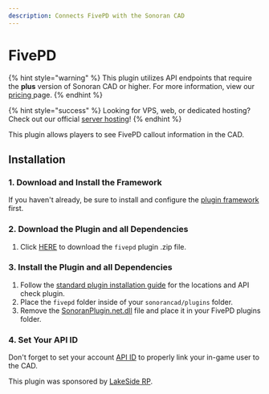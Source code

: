 ```yaml
---
description: Connects FivePD with the Sonoran CAD
---
```


# FivePD

{% hint style="warning" %}
This plugin utilizes API endpoints that require the **plus** version of Sonoran CAD or higher. For more information, view our [pricing ](../../../pricing/faq/)page.
{% endhint %}

{% hint style="success" %}
Looking for VPS, web, or dedicated hosting? Check out our official [server hosting](../../../other-products/server-hosting.md)!
{% endhint %}

This plugin allows players to see FivePD callout information in the CAD.

## Installation

### 1. Download and Install the Framework

If you haven't already, be sure to install and configure the [plugin framework](../framework-installation.md) first.

### 2. Download the Plugin and all Dependencies

1. Click [HERE](https://github.com/Sonoran-Software/sonoran\_fivepd/archive/refs/tags/latest.zip) to download the `fivepd` plugin .zip file.

### 3. Install the Plugin and all Dependencies

1. Follow the [standard plugin installation guide](../plugin-installation/) for the locations and API check plugin.
2. Place the `fivepd` folder inside of your `sonorancad/plugins` folder.
3. Remove the [SonoranPlugin.net.dll](https://github.com/Sonoran-Software/sonoran\_fivepd/blob/main/put\_in\_fivepd\_plugins/SonoranPlugin.net.dll) file and place it in your FivePD plugins folder.

### 4. Set Your API ID

Don't forget to set your account [API ID](../../../sonoran-cad/api-integration/getting-started/setting-your-api-id.md) to properly link your in-game user to the CAD.



This plugin was sponsored by [LakeSide RP](https://discord.gg/465evprDC3).
